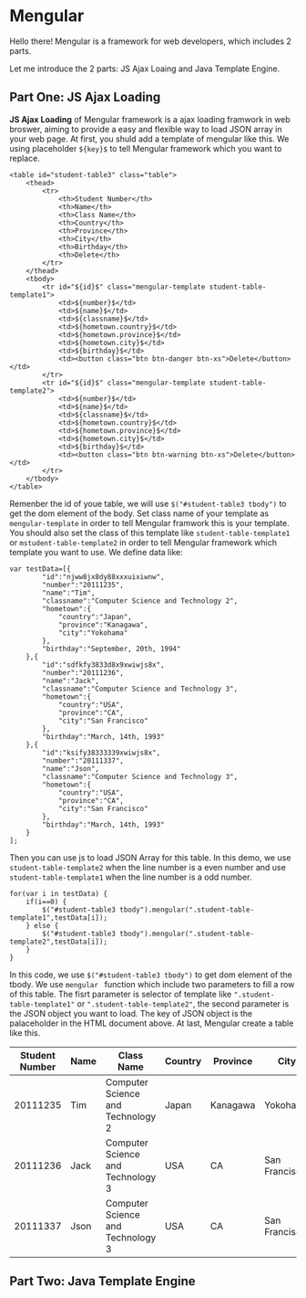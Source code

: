 # Mengular


Hello there! Mengular is a framework for web developers, which includes 2 parts.

Let me introduce the 2 parts: JS Ajax Loaing and Java Template Engine.


## Part One: JS Ajax Loading

**JS Ajax Loading** of Mengular framework is a ajax loading framwork in web broswer, aiming to provide a easy and flexible way to load JSON array in your web page. At first, you shuld add a template of mengular like this. We using placeholder `${key}$` to tell Mengular framework which you want to replace.

	<table id="student-table3" class="table">
		<thead>
			<tr>
				<th>Student Number</th>
				<th>Name</th>
				<th>Class Name</th>
				<th>Country</th>
				<th>Province</th>
				<th>City</th>
				<th>Birthday</th>
				<th>Delete</th>
			</tr>
		</thead>
		<tbody>
			<tr id="${id}$" class="mengular-template student-table-template1">
				<td>${number}$</td>
				<td>${name}$</td>
				<td>${classname}$</td>
				<td>${hometown.country}$</td>
				<td>${hometown.province}$</td>
				<td>${hometown.city}$</td>
				<td>${birthday}$</td>
				<td><button class="btn btn-danger btn-xs">Delete</button></td>
			</tr>
			<tr id="${id}$" class="mengular-template student-table-template2">
				<td>${number}$</td>
				<td>${name}$</td>
				<td>${classname}$</td>
				<td>${hometown.country}$</td>
				<td>${hometown.province}$</td>
				<td>${hometown.city}$</td>
				<td>${birthday}$</td>
				<td><button class="btn btn-warning btn-xs">Delete</button></td>
			</tr>
		</tbody>
	</table>

Remenber the id of youe table, we will use `$("#student-table3 tbody")` to get the dom element of the body. Set class name of your template as `mengular-template` in order to tell Mengular framwork this is your template. You should also set the class of this template like `student-table-template1` or `mstudent-table-template2` in order to tell Mengular framework which template you want to use. We define data like:

	var testData=[{
			"id":"njww8jx8dy88xxxuixiwnw",
			"number":"20111235",
			"name":"Tim",
			"classname":"Computer Science and Technology 2",
			"hometown":{
				"country":"Japan",
				"province":"Kanagawa",
				"city":"Yokohama"
			},
			"birthday":"September, 20th, 1994"
		},{
			"id":"sdfkfy3833d8x9xwiwjs8x",
			"number":"20111236",
			"name":"Jack",
			"classname":"Computer Science and Technology 3",
			"hometown":{
				"country":"USA",
				"province":"CA",
				"city":"San Francisco"
			},
			"birthday":"March, 14th, 1993"
		},{
			"id":"ksify38333339xwiwjs8x",
			"number":"20111337",
			"name":"Json",
			"classname":"Computer Science and Technology 3",
			"hometown":{
				"country":"USA",
				"province":"CA",
				"city":"San Francisco"
			},
			"birthday":"March, 14th, 1993"
		}
	];

Then you can use js to load JSON Array for this table. In this demo, we use `student-table-template2` when the line number is a even number and use `student-table-template1` when the line number is a odd number.
	
	for(var i in testData) {
		if(i==0) {
			$("#student-table3 tbody").mengular(".student-table-template1",testData[i]);
		} else {
			$("#student-table3 tbody").mengular(".student-table-template2",testData[i]);
		}
	}

In this code, we use `$("#student-table3 tbody")` to get dom element of the tbody. We use `mengular ` function which include two parameters to fill a row of this table. The fisrt parameter is selector of template like `".student-table-template1"` or `".student-table-template2"`, the second parameter is the JSON object you want to load. The key of JSON object is the palaceholder in the HTML document above. At last, Mengular create a table like this.
<table id="student-table3" class="table">
	<thead>
		<tr>
			<th>Student Number</th>
			<th>Name</th>
			<th>Class Name</th>
			<th>Country</th>
			<th>Province</th>
			<th>City</th>
			<th>Birthday</th>
			<th>Delete</th>
		</tr>
	</thead>
	<tbody>
		<tr id="njww8jx8dy88xxxuixiwnw" class="student-table-template1">
			<td>20111235</td>
			<td>Tim</td>
			<td>Computer Science and Technology 2</td>
			<td>Japan</td>
			<td>Kanagawa</td>
			<td>Yokohama</td>
			<td>September, 20th, 1994</td>
			<td><button class="btn btn-danger btn-xs">Delete</button></td>
		</tr><tr id="sdfkfy3833d8x9xwiwjs8x" class="student-table-template2">
			<td>20111236</td>
			<td>Jack</td>
			<td>Computer Science and Technology 3</td>
			<td>USA</td>
			<td>CA</td>
			<td>San Francisco</td>
			<td>March, 14th, 1993</td>
			<td><button class="btn btn-warning btn-xs">Delete</button></td>
		</tr><tr id="ksify38333339xwiwjs8x" class="student-table-template2">
			<td>20111337</td>
			<td>Json</td>
			<td>Computer Science and Technology 3</td>
			<td>USA</td>
			<td>CA</td>
			<td>San Francisco</td>
			<td>March, 14th, 1993</td>
			<td><button class="btn btn-warning btn-xs">Delete</button></td>
		</tr></tbody>
</table>

## Part Two: Java Template Engine
